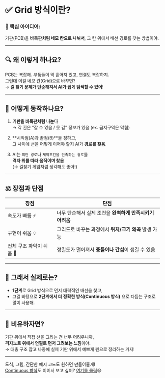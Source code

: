 # ✅ Grid 방식이란?

### 📌 핵심 아이디어:
기판(PCB)을 **바둑판처럼 네모 칸으로 나눠서**, 그 칸 위에서 배선 경로를 찾는 방법이야.

---

## 🔍 왜 이렇게 하나요?

PCB는 복잡해. 부품들이 막 흩어져 있고, 연결도 복잡하지.  
그런데 이걸 네모 칸(Grid)으로 바꾸면?  
→ **길 찾기 문제가 단순해져서 AI가 쉽게 탐색할 수 있어!**

---

## 🧠 어떻게 동작하나요?

1. **기판을 바둑판처럼 나눈다**  
   → 각 칸은 “갈 수 있음 / 못 감” 정보가 있음 (ex. 금지구역은 막힘)

2. **시작점(A)과 끝점(B)**을 정하고,  
   그 사이에 선을 어떻게 이어야 할지 AI가 **경로를 찾음**.

3. AI는 `최단 경로`나 `제약조건을 만족하는 경로`를  
   **격자 위를 따라 움직이며 찾음**  
   (→ 길찾기 게임처럼 생각해도 좋아!)

---

## ⚖️ 장점과 단점

| 장점 | 단점 |
|------|------|
| 속도가 빠름 ⚡ | 너무 단순해서 실제 조건을 **완벽하게 만족시키기 어려움** |
| 구현이 쉬움 💡 | 그리드로 바꾸는 과정에서 **위치/크기 왜곡** 발생 가능 |
| 전체 구조 파악이 쉬움 🧭 | 정밀도가 떨어져서 **충돌이나 간섭**이 생길 수 있음 |

---

## 🔧 그래서 실제로는?

- **1단계**로 Grid 방식으로 먼저 대략적인 배선을 찾고,
- 그걸 바탕으로 **2단계에서 더 정확한 방식(Continuous 방식)** 으로 다듬는 구조로 많이 사용해.

---

## 📌 비유하자면?

기판 위에서 직접 선을 그리는 건 너무 어려우니까,  
**격자노트 위에서 연필로 먼저 그려보는 느낌**이야.  
→ 대충 구조 잡고 나중에 실제 기판 위에서 예쁘게 펜으로 정리하는 거지!

---

도식, 그림, 간단한 예시 코드도 원하면 만들어줄게!  
[Continuous 방식](2.continuous.md)도 이어서 보고 싶어? [여기를 클릭](2.continuous.md)😄

